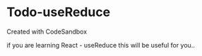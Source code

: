 # Todo-useReduce
Created with CodeSandbox


if you are learning React - useReduce this will be useful for you..

